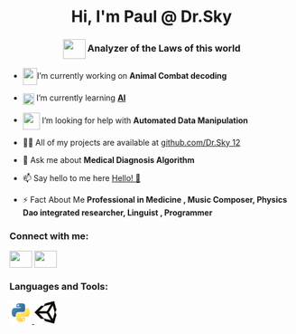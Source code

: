 <h1 align="center">Hi, I'm Paul @ Dr.Sky 
<h3 align="center"> <img align="center" src="https://mike449933.files.wordpress.com/2020/05/earth-spinning-rotating-animation-40.gif"  height="35" width="40" /> Analyzer of the Laws of this world </h3>

- <img align="center" src="https://upload.wikimedia.org/wikipedia/commons/8/8a/Z-DNA_orbit_animated.gif"  height="30" width="25" />I’m currently working on **Animal Combat decoding**

- <img align="center" src="https://bestanimations.com/media/loading-gears/1461993604single-gear-cog-animation-1-3.gif"  height="20" width="20" /></h1> I’m currently learning [**AI**](https://www.w3schools.com/python/python_ml_getting_started.asp)

- <img align="center" src="https://www.ceciliapelosi.com/wp-content/uploads/2014/05/Doers-Fist-Bump.gif"  height="30" width="30" /></h1> I’m looking for help with **Automated Data Manipulation**

- 👨‍💻 All of my projects are available at [github.com/Dr.Sky 12](https://github.com/Dr-Sky-12)

- 💬 Ask me about **Medical Diagnosis Algorithm**

- 📫 Say hello to me here [Hello! 👋](https://www.instagram.com/dr_sky_12/)

- ⚡ Fact About Me **Professional in Medicine , Music Composer, Physics Dao integrated researcher, Linguist , Programmer**


<h3 align="left">Connect with me:</h3>
<p align="left">
<a href="https://linkedin.com/in/paul-praveen-0358a4191" target="blank"><img align="center" src="https://raw.githubusercontent.com/rahuldkjain/github-profile-readme-generator/master/src/images/icons/Social/linked-in-alt.svg"  height="30" width="40" /></a>
<a href="https://instagram.com/dr_sky_12" target="blank"><img align="center" src="https://raw.githubusercontent.com/rahuldkjain/github-profile-readme-generator/master/src/images/icons/Social/instagram.svg"  height="30" width="40" /></a>
</p>

<h3 align="left">Languages and Tools:</h3>
<p align="left"> <a href="https://www.w3schools.com/python/default.asp" target="_blank" rel="noreferrer"> <img src="https://raw.githubusercontent.com/devicons/devicon/master/icons/python/python-original.svg" alt="android" width="40" height="40"/> </a> <a href="https://unity.com/" target="_blank" rel="noreferrer"> <img src="https://raw.githubusercontent.com/devicons/devicon/master/icons/unity/unity-original.svg" alt="c" width="40" height="40"/>
